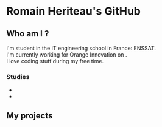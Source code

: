 # Romain Heriteau's GitHub

## Who am I ?

I'm student in the IT engineering school in France: ENSSAT.<br/>
I'm currently working for Orange Innovation on .<br/>
I love coding stuff during my free time.

### Studies

- 
- 

## My projects

